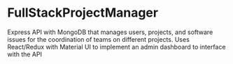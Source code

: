 # FullStackProjectManager

Express API with MongoDB that manages users, projects, and software issues for the coordination of teams on different projects. 
Uses React/Redux with Material UI to implement an admin dashboard to interface with the API
